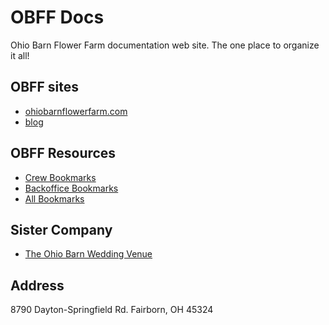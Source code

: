 # OBFF Docs

Ohio Barn Flower Farm documentation web site. The one place to organize it all!

## OBFF sites

* [ohiobarnflowerfarm.com](https://ohiobarnflowerfarm.com)
* [blog](https://ohiobarnflowerfarm.blogspot.com)

## OBFF Resources

* [Crew Bookmarks](https://raindrop.io/collection/12804436?q=tag:crew&sort=-sort)
* [Backoffice Bookmarks](https://raindrop.io/collection/12804436?q=tag:backoffice&sort=-sort)
* [All Bookmarks](https://raindrop.io/collection/12804436)

## Sister Company
* [The Ohio Barn Wedding Venue ](https://www.theohiobarn.com)

## Address

8790 Dayton-Springfield Rd. Fairborn, OH 45324
